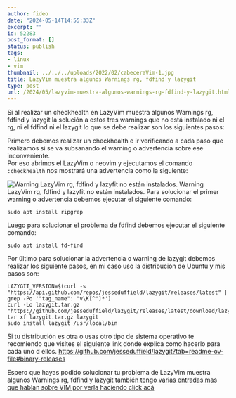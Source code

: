 ```yaml
---
author: fideo
date: "2024-05-14T14:55:33Z"
excerpt: ""
id: 52283
post_format: []
status: publish
tags:
- linux
- vim
thumbnail: ../../../uploads/2022/02/cabeceraVim-1.jpg
title: LazyVim muestra algunos Warnings rg, fdfind y lazygit
type: post
url: /2024/05/lazyvim-muestra-algunos-warnings-rg-fdfind-y-lazygit.html
---
```


Si al realizar un checkhealth en LazyVim muestra algunos Warnings rg, fdfind y lazygit la solución a estos tres warnings que no está instalado ni el rg, ni el fdfind ni el lazygit lo que se debe realizar son los siguientes pasos:
<!--more-->
Primero debemos realizar un checkhealth e ir verificando a cada paso que realizamos si se va subsanando el warning o advertencia sobre ese inconveniente.  
Por eso abrimos el LazyVim o neovim y ejecutamos el comando `:checkhealth` nos mostrará una advertencia como la siguiente:

![Warning LazyVim rg, fdfind y lazyfit no están instalados.](/assets/uploads/2024/05/warning_LazyVim.jpg)
Warning LazyVim rg, fdfind y lazyfit no están instalados. Para solucionar el primer warning o advertencia debemos ejecutar el siguiente comando:

```
sudo apt install ripgrep
```

Luego para solucionar el problema de fdfind debemos ejecutar el siguiente comando:

```
sudo apt install fd-find
```

Por último para solucionar la advertencia o warning de lazygit debemos realizar los siguiente pasos, en mi caso uso la distribución de Ubuntu y mis pasos son:

```
LAZYGIT_VERSION=$(curl -s "https://api.github.com/repos/jesseduffield/lazygit/releases/latest" | grep -Po '"tag_name": "v\K[^"]*')
curl -Lo lazygit.tar.gz "https://github.com/jesseduffield/lazygit/releases/latest/download/lazygit_${LAZYGIT_VERSION}_Linux_x86_64.tar.gz"
tar xf lazygit.tar.gz lazygit
sudo install lazygit /usr/local/bin
```

Si tu distribución es otra o usas otro tipo de sistema operativo te recomiendo que visites el siguiente link donde explica como hacerlo para cada uno d ellos. <a href="https://github.com/jesseduffield/lazygit?tab=readme-ov-file#binary-releases" target="_blank">https://github.com/jesseduffield/lazygit?tab=readme-ov-file#binary-releases</a>

Espero que hayas podido solucionar tu problema de LazyVim muestra algunos Warnings rg, fdfind y lazygit [también tengo varias entradas mas que hablan sobre VIM por verla haciendo click acá](/tags/#vim)
